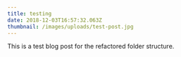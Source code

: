 ```yaml
---
title: testing
date: 2018-12-03T16:57:32.063Z
thumbnail: /images/uploads/test-post.jpg
---
```

This is a test blog post for the refactored folder structure.
